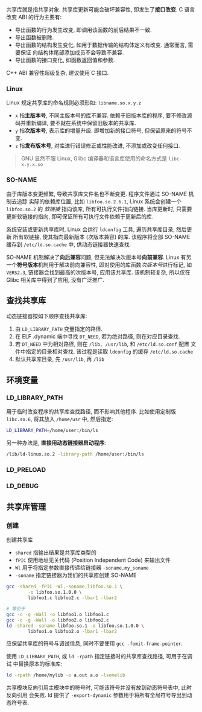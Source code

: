共享库就是指共享对象. 共享库更新可能会破坏兼容性, 即发生了**接口改变**. C 语言
改变 ABI 的行为主要有:
- 导出函数的行为发生改变, 即调用该函数的前后结果不一致.
- 导出函数被删除.
- 导出函数的结构发生变化, 如用于数据传输的结构体定义有改变. 通常而言, 需要保证
 向结构体尾部添加成员不会导致不兼容.
- 导出函数的接口变化, 如函数返回值和参数.

C++ ABI 兼容性超级复杂, 建议使用 C 接口.

### Linux 

Linux 规定共享库的命名规则必须形如: `libname.so.x.y.z`

- `x` 指**主版本号**, 不同主版本号的库不兼容. 依赖于旧版本库的程序, 要不修改源
码并重新编译, 要不就在系统中保留旧版本的共享库.
- `y` 指**次版本号**, 表示库的增量升级. 即增加新的接口符号, 但保留原来的符号不变.
- `z` 指**发布版本号**, 对库进行错误修正或性能改进, 不添加或改变任何接口.

> GNU 显然不服 Linux, Glibc 编译器和语言库使用的命名方式是 `libc-x.y.x.so` 

### SO-NAME

由于库版本变更频繁, 导致共享库文件名也不断变更. 程序文件通过 SO-NAME 机制去追踪
实际的依赖库位置, 比如 `libfoo.so.2.6.1`, Linux 系统会创建一个 `libfoo.so.2` 的
*软链接* 指向该库, 所有可执行文件指向链接. 当库更新时, 只需要更新软链接的指向, 
即可保证所有可执行文件依赖于更新后的库.

系统安装或更新共享库时, Linux 会运行 `ldconfig` 工具, 遍历共享库目录, 然后更新
所有软链接, 使其指向最新版本 (次版本兼容) 的库. 该程序将全部 SO-NAME 缓存到 
`/etc/ld.so.cache` 中, 供动态链接器快速查找.

SO-NAME 机制解决了**向后兼容**问题, 但无法解决次版本号**向前兼容**. Linux 有另
一个**符号版本**机制用于解决前向兼容性, 即对使用的库函数*次版本号*进行标记, 
如 `VERS2.3`, 链接器会找到最高的次版本号, 应用该共享库. 该机制较复杂, 所以仅在 
Glibc 相关库中得到了应用, 没有广泛推广.

## 查找共享库

动态链接器按如下顺序查找共享库:
1. 由 `LD_LIBRARY_PATH` 变量指定的路径.
2. 在 ELF .dynamic 端中寻找 `DT_NEED`, 若为绝对路径, 则在对应目录查找.
3. 若 `DT_NEED` 中为相对路径, 则在 `/lib, /usr/lib`, 和 `/etc/ld.so.conf` 配置
文件中指定的目录相对查找. 该过程是读取 `ldconfig` 的缓存 `/etc/ld.so.cache`
4. 默认共享库目录, 先 `/usr/lib`, 再 `/lib`

## 环境变量

### LD_LIBRARY_PATH

用于临时改变程序的共享库查找路径, 而不影响其他程序. 比如使用定制版 `libc.so.6`, 
将其放入 `/home/usr` 中, 然后指定:

```sh
LD_LIBRARY_PATH=/home/user:/bin/ls
```

另一种办法是, **直接用动态链接器启动程序**:

```sh
/lib/ld-linux.so.2 -library-path /home/user:/bin/ls
```

### LD_PRELOAD

### LD_DEBUG

## 共享库管理

### 创建

创建共享库

- `shared` 指输出结果是共享库类型的
- `fPIC` 使用地址无关代码 (Position Independent Code) 来输出文件
- `Wl` 用于将指定参数直接传递给链接器 `-soname,my_soname`
- `-soname` 指定链接器为我们的共享库创建 SO-NAME

```sh
gcc -shared -fPIC -Wl,-soname,libfoo.so.1 \
		-o libfoo.so.1.0.0 \
		libfoo1.c libfoo2.c -lbar1 -lbar2

# 等价于 
gcc -c -g -Wall -o libfoo1.o libfoo1.c
gcc -c -g -Wall -o libfoo2.o libfoo2.c
ld -shared -soname libfoo.so.1 -o libfoo.so.1.0.0 \
		libfoo1.o libfoo2.o -lbar1 -lbar2
```

应保留共享库的符号与调试信息, 同时不要使用 `gcc -fomit-frame-pointer`.

使用 `LD_LIBRARY_PATH`, 或 `ld -rpath` 指定链接时的共享库查找路径, 可用于在调试
中替换原本的标准库:

```sh
ld -rpath /home/mylib -o a.out a.o -lsomelib
```

共享模块反向引用主模块中的符号时, 可能该符号并没有放到动态符号表中, 此时反向引用
会失败. ld 提供了 `-export-dynamic` 参数用于将所有全局符号导出到动态符号表.
